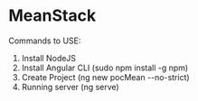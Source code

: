 # MeanStack

Commands to USE:
1. Install NodeJS
2. Install Angular CLI (sudo npm install -g npm)
3. Create Project (ng new pocMean --no-strict)
4. Running server (ng serve)